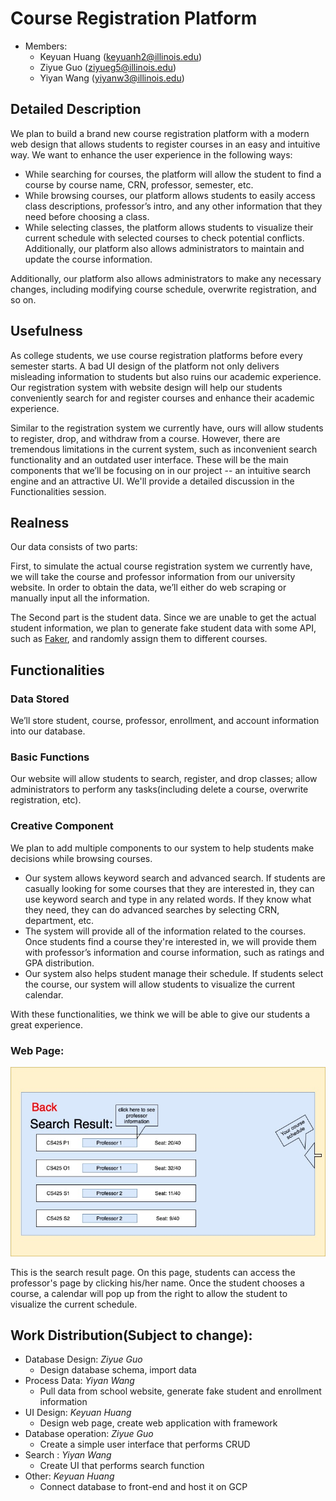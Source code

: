 # Course Registration Platform
- Members:
   - Keyuan Huang (keyuanh2@illinois.edu)
   - Ziyue Guo (ziyueg5@illinois.edu)
   - Yiyan Wang (yiyanw3@illinois.edu)  

## Detailed Description

We plan to build a brand new course registration platform with a modern web design that allows students to register courses in an easy and intuitive way. We want to enhance the user experience in the following ways:
-  While searching for courses, the platform will allow the student to find a course by course name, CRN, professor, semester, etc.
-  While browsing courses, our platform allows students to easily access class descriptions, professor’s intro, and any other information that they need before choosing a class.
-  While selecting classes, the platform allows students to visualize their current schedule with selected courses to check potential conflicts. Additionally, our platform also allows administrators to maintain and update the course information.

Additionally, our platform also allows administrators to make any necessary changes, including modifying course schedule, overwrite registration, and so on.




## Usefulness

As college students, we use course registration platforms before every semester starts. A bad UI design of the platform not only delivers misleading information to students but also ruins our academic experience. Our registration system with website design will help our students conveniently search for and register courses and enhance their academic experience.

Similar to the registration system we currently have, ours will allow students to register, drop, and withdraw from a course. However, there are tremendous limitations in the current system, such as inconvenient search functionality and an outdated user interface. These will be the main components that we’ll be focusing on in our project -- an intuitive search engine and an attractive UI. We'll provide a detailed discussion in the Functionalities session.



## Realness

Our data consists of two parts:

First, to simulate the actual course registration system we currently have, we will take the course and professor information from our university website. In order to obtain the data, we’ll either do web scraping or manually input all the information. 

The Second part is the student data. Since we are unable to get the actual student information, we plan to generate fake student data with some API, such as [Faker](https://faker.readthedocs.io/en/master/), and randomly assign them to different courses. 



## Functionalities

### Data Stored
We’ll store student, course, professor, enrollment, and account information into our database. 

### Basic Functions 
Our website will allow students to search, register, and drop classes; allow administrators to perform any tasks(including delete a course, overwrite registration, etc). 
### Creative Component

We plan to add multiple components to our system to help students make decisions while browsing courses. 
- Our system allows keyword search and advanced search. If students are casually looking for some courses that they are interested in, they can use keyword search and type in any related words. If they know what they need, they can do advanced searches by selecting CRN, department, etc.
- The system will provide all of the information related to the courses. Once students find a course they're interested in, we will provide them with professor’s information and course information, such as ratings and GPA distribution. 
- Our system also helps student manage their schedule. If students select the course, our system will allow students to visualize the current calendar. 

With these functionalities, we think we will be able to give our students a great experience.


### Web Page:
![Web Page](images/lowfi.jpg)

This is the search result page. On this page, students can access the professor's page by clicking his/her name. Once the student chooses a course, a calendar will pop up from the right to allow the student to visualize the current schedule. 


## Work Distribution(Subject to change): 
- Database Design: *Ziyue Guo* 
   - Design database schema, import data 
- Process Data: *Yiyan Wang*
   - Pull data from school website, generate fake student and enrollment information
- UI Design: *Keyuan Huang*
   - Design web page, create web application with framework
- Database operation: *Ziyue Guo*
   - Create a simple user interface that performs CRUD
- Search : *Yiyan Wang*
   - Create UI that performs search function
- Other: *Keyuan Huang*
   - Connect database to front-end and host it on GCP
 
